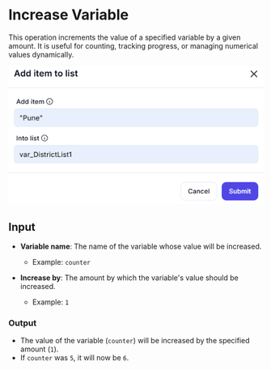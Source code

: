 # Increase Variable

This operation increments the value of a specified variable by a given amount. It is useful for counting, tracking progress, or managing numerical values dynamically.  

![alt text](add-item-to-list-1.png)

## **Input**

- **Variable name**: The name of the variable whose value will be increased.  
  - Example: `counter`  

- **Increase by**: The amount by which the variable's value should be increased.  
  - Example: `1`  

### **Output**

- The value of the variable (`counter`) will be increased by the specified amount (`1`).  
- If `counter` was `5`, it will now be `6`.  

